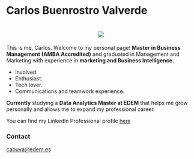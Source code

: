 
# Carlos Buenrostro Valverde

<h1 align="center">
  <a href="https://git.io/typing-svg">
    <img src="https://readme-typing-svg.herokuapp.com/?lines=Hello,+There!+👋;This+is+Carlos+Buenrostro....&center=true&size=30">
  </a>
</h1>

 This is me, Carlos. Welcome to my personal page! **Master in Business Management (AMBA Accredited)** and graduated in Management and Marketing with experience in **marketing and Business Intelligence.**

- Involved.
- Enthusiast.
- Tech lover.
- Communications and teamwork experience.

**Currently** studying a **Data Analytics Master at EDEM** that helps me grow personally and allows me to expand my professional career. 

You can find my LinkedIn Professional profile [here](www.linkedin.com/in/carlos-buenrostro-valverde)

### Contact

<cabuva@edem.es>

